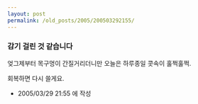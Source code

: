 ```yaml
---
layout: post
permalink: /old_posts/2005/200503292155/
---
```


### 감기 걸린 것 같습니다

엊그제부터 목구멍이 간질거리더니만
오늘은 하루종일 콧속이 훌쩍훌쩍.









회복하면 다시 쓸게요.




- 2005/03/29 21:55 에 작성